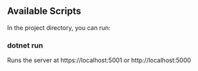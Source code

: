## Available Scripts
In the project directory, you can run:

### dotnet run

Runs the server at https://localhost:5001 or http://localhost:5000
